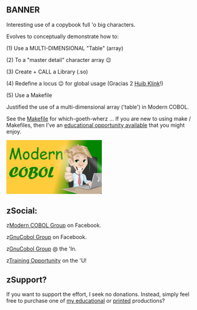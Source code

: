 ## BANNER
Interesting use of a copybook full 'o big characters. 

Evolves to conceptually demonstrate how to:

(1) Use a MULTI-DIMENSIONAL "Table" (array) 

(2) To a "master detail" character array 😉 

(3) Create + CALL a Library (.so)

(4) Redefine a locus 😉 for global usage (Gracias 2 [Huib Klink](https://www.facebook.com/groups/2231622276/user/100005937733189)!)

(5) Use a Makefile

Justified the use of a multi-dimensional array ('table') in Modern COBOL.

See the [Makefile](https://github.com/soft9000/COBOL/blob/main/TheCommons/BANNER/Makefile) for which-goeth-wherz ... If you are new to using make / Makefiles, then I've an [educational opportunity available](https://www.udemy.com/course/the-gnu-tool-primer/?referralCode=E858B2C2AC9CD872A100) that you might enjoy.

<img src='https://github.com/soft9000/COBOL/blob/main/_IMAGES/SimplyCOBOL_Logo.jpg' width='50%' height='50%'>

## zSocial:

z[Modern COBOL Group](https://www.facebook.com/profile.php?id=61553633952913) on Facebook.

z[GnuCobol Group](https://www.facebook.com/groups/gnucobol) on Facebook.

z[GnuCobol Group](https://www.linkedin.com/groups/12921968/) @ the 'In.

z[Training Opportunity](https://www.udemy.com/course/simply-cobol) on the 'U!


## zSupport?
If you want to support the effort, I seek no donations. Instead, simply feel free to purchase one of [my educational](https://www.udemy.com/user/randallnagy2/) or [printed](https://www.amazon.com/Randall-Nagy/e/B08ZJLH1VN?ref=sr_ntt_srch_lnk_1&qid=1660050704&sr=8-1) productions?
